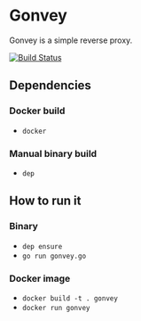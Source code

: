 # Gonvey

Gonvey is a simple reverse proxy.

[![Build Status](https://travis-ci.org/Ullaakut/gonvey.svg?branch=master)](https://travis-ci.org/Ullaakut/gonvey)

## Dependencies

### Docker build

* `docker`

### Manual binary build

* `dep`

## How to run it

### Binary

* `dep ensure`
* `go run gonvey.go`

### Docker image

* `docker build -t . gonvey`
* `docker run gonvey`
